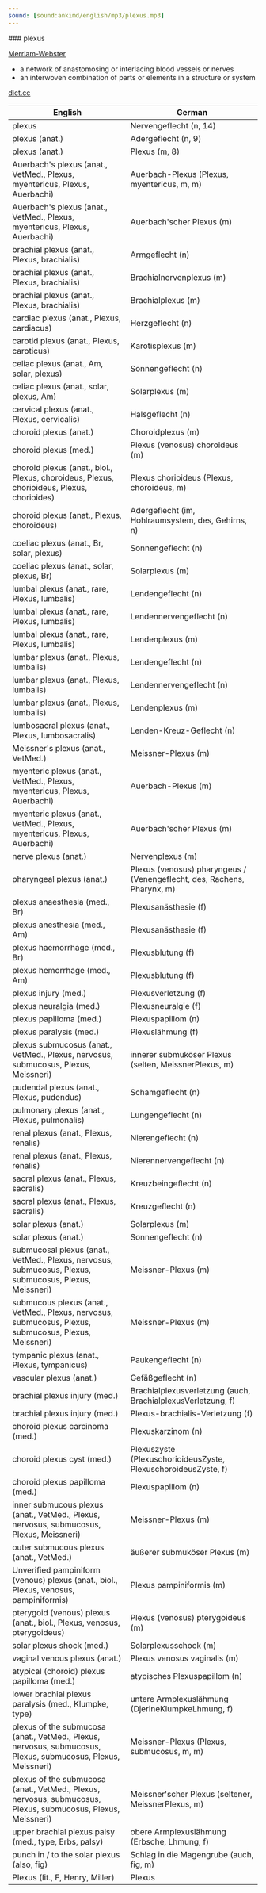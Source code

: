 ```yaml
---
sound: [sound:ankimd/english/mp3/plexus.mp3]
---
```


\### plexus

[Merriam-Webster](https://www.merriam-webster.com/dictionary/plexus)

- a network of anastomosing or interlacing blood vessels or nerves
- an interwoven combination of parts or elements in a structure or system

[dict.cc](https://www.dict.cc/plexus)

| English        | German       |
| -------------- | ------------ |
| plexus | Nervengeflecht (n, 14) |
| plexus (anat.) | Adergeflecht (n, 9) |
| plexus (anat.) | Plexus (m, 8) |
| Auerbach's plexus (anat., VetMed., Plexus, myentericus, Plexus, Auerbachi) | Auerbach-Plexus (Plexus, myentericus, m, m) |
| Auerbach's plexus (anat., VetMed., Plexus, myentericus, Plexus, Auerbachi) | Auerbach'scher Plexus (m) |
| brachial plexus (anat., Plexus, brachialis) | Armgeflecht (n) |
| brachial plexus (anat., Plexus, brachialis) | Brachialnervenplexus (m) |
| brachial plexus (anat., Plexus, brachialis) | Brachialplexus (m) |
| cardiac plexus (anat., Plexus, cardiacus) | Herzgeflecht (n) |
| carotid plexus (anat., Plexus, caroticus) | Karotisplexus (m) |
| celiac plexus (anat., Am, solar, plexus) | Sonnengeflecht (n) |
| celiac plexus (anat., solar, plexus, Am) | Solarplexus (m) |
| cervical plexus (anat., Plexus, cervicalis) | Halsgeflecht (n) |
| choroid plexus (anat.) | Choroidplexus (m) |
| choroid plexus (med.) | Plexus (venosus) choroideus (m) |
| choroid plexus (anat., biol., Plexus, choroideus, Plexus, chorioideus, Plexus, chorioides) | Plexus chorioideus (Plexus, choroideus, m) |
| choroid plexus (anat., Plexus, choroideus) | Adergeflecht (im, Hohlraumsystem, des, Gehirns, n) |
| coeliac plexus (anat., Br, solar, plexus) | Sonnengeflecht (n) |
| coeliac plexus (anat., solar, plexus, Br) | Solarplexus (m) |
| lumbal plexus (anat., rare, Plexus, lumbalis) | Lendengeflecht (n) |
| lumbal plexus (anat., rare, Plexus, lumbalis) | Lendennervengeflecht (n) |
| lumbal plexus (anat., rare, Plexus, lumbalis) | Lendenplexus (m) |
| lumbar plexus (anat., Plexus, lumbalis) | Lendengeflecht (n) |
| lumbar plexus (anat., Plexus, lumbalis) | Lendennervengeflecht (n) |
| lumbar plexus (anat., Plexus, lumbalis) | Lendenplexus (m) |
| lumbosacral plexus (anat., Plexus, lumbosacralis) | Lenden-Kreuz-Geflecht (n) |
| Meissner's plexus (anat., VetMed.) | Meissner-Plexus (m) |
| myenteric plexus (anat., VetMed., Plexus, myentericus, Plexus, Auerbachi) | Auerbach-Plexus (m) |
| myenteric plexus (anat., VetMed., Plexus, myentericus, Plexus, Auerbachi) | Auerbach'scher Plexus (m) |
| nerve plexus (anat.) | Nervenplexus (m) |
| pharyngeal plexus (anat.) | Plexus (venosus) pharyngeus / (Venengeflecht, des, Rachens, Pharynx, m) |
| plexus anaesthesia (med., Br) | Plexusanästhesie (f) |
| plexus anesthesia (med., Am) | Plexusanästhesie (f) |
| plexus haemorrhage (med., Br) | Plexusblutung (f) |
| plexus hemorrhage (med., Am) | Plexusblutung (f) |
| plexus injury (med.) | Plexusverletzung (f) |
| plexus neuralgia (med.) | Plexusneuralgie (f) |
| plexus papilloma (med.) | Plexuspapillom (n) |
| plexus paralysis (med.) | Plexuslähmung (f) |
| plexus submucosus (anat., VetMed., Plexus, nervosus, submucosus, Plexus, Meissneri) | innerer submuköser Plexus (selten, MeissnerPlexus, m) |
| pudendal plexus (anat., Plexus, pudendus) | Schamgeflecht (n) |
| pulmonary plexus (anat., Plexus, pulmonalis) | Lungengeflecht (n) |
| renal plexus (anat., Plexus, renalis) | Nierengeflecht (n) |
| renal plexus (anat., Plexus, renalis) | Nierennervengeflecht (n) |
| sacral plexus (anat., Plexus, sacralis) | Kreuzbeingeflecht (n) |
| sacral plexus (anat., Plexus, sacralis) | Kreuzgeflecht (n) |
| solar plexus (anat.) | Solarplexus (m) |
| solar plexus (anat.) | Sonnengeflecht (n) |
| submucosal plexus (anat., VetMed., Plexus, nervosus, submucosus, Plexus, submucosus, Plexus, Meissneri) | Meissner-Plexus (m) |
| submucous plexus (anat., VetMed., Plexus, nervosus, submucosus, Plexus, submucosus, Plexus, Meissneri) | Meissner-Plexus (m) |
| tympanic plexus (anat., Plexus, tympanicus) | Paukengeflecht (n) |
| vascular plexus (anat.) | Gefäßgeflecht (n) |
| brachial plexus injury <BPI> (med.) | Brachialplexusverletzung (auch, BrachialplexusVerletzung, f) |
| brachial plexus injury <BPI> (med.) | Plexus-brachialis-Verletzung (f) |
| choroid plexus carcinoma <CPC> (med.) | Plexuskarzinom (n) |
| choroid plexus cyst <CPC> (med.) | Plexuszyste (PlexuschorioideusZyste, PlexuschoroideusZyste, f) |
| choroid plexus papilloma <CPP> (med.) | Plexuspapillom (n) |
| inner submucous plexus <ISP> (anat., VetMed., Plexus, nervosus, submucosus, Plexus, Meissneri) | Meissner-Plexus (m) |
| outer submucous plexus <OSP> (anat., VetMed.) | äußerer submuköser Plexus (m) |
| Unverified pampiniform (venous) plexus (anat., biol., Plexus, venosus, pampiniformis) | Plexus pampiniformis (m) |
| pterygoid (venous) plexus (anat., biol., Plexus, venosus, pterygoideus) | Plexus (venosus) pterygoideus (m) |
| solar plexus shock (med.) | Solarplexusschock (m) |
| vaginal venous plexus (anat.) | Plexus venosus vaginalis (m) |
| atypical (choroid) plexus papilloma <APP> (med.) | atypisches Plexuspapillom (n) |
| lower brachial plexus paralysis <lower BPP> (med., Klumpke, type) | untere Armplexuslähmung (DjerineKlumpkeLhmung, f) |
| plexus of the submucosa (anat., VetMed., Plexus, nervosus, submucosus, Plexus, submucosus, Plexus, Meissneri) | Meissner-Plexus (Plexus, submucosus, m, m) |
| plexus of the submucosa (anat., VetMed., Plexus, nervosus, submucosus, Plexus, submucosus, Plexus, Meissneri) | Meissner'scher Plexus (seltener, MeissnerPlexus, m) |
| upper brachial plexus palsy <upper BPP> (med., type, Erbs, palsy) | obere Armplexuslähmung (Erbsche, Lhmung, f) |
| punch in / to the solar plexus (also, fig) | Schlag in die Magengrube (auch, fig, m) |
| Plexus (lit., F, Henry, Miller) | Plexus |
